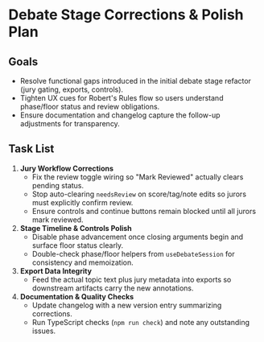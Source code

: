 <!--
 * Author: gpt-5-codex
 * Date: 2025-10-17 19:25 UTC
 * PURPOSE: Action plan to correct debate stage layout regressions and finalize Robert's Rules workflow polish.
 * SRP/DRY check: Pass - planning notes isolated from implementation code.
-->
# Debate Stage Corrections & Polish Plan

## Goals
- Resolve functional gaps introduced in the initial debate stage refactor (jury gating, exports, controls).
- Tighten UX cues for Robert's Rules flow so users understand phase/floor status and review obligations.
- Ensure documentation and changelog capture the follow-up adjustments for transparency.

## Task List
1. **Jury Workflow Corrections**
   - Fix the review toggle wiring so "Mark Reviewed" actually clears pending status.
   - Stop auto-clearing `needsReview` on score/tag/note edits so jurors must explicitly confirm review.
   - Ensure controls and continue buttons remain blocked until all jurors mark reviewed.
2. **Stage Timeline & Controls Polish**
   - Disable phase advancement once closing arguments begin and surface floor status clearly.
   - Double-check phase/floor helpers from `useDebateSession` for consistency and memoization.
3. **Export Data Integrity**
   - Feed the actual topic text plus jury metadata into exports so downstream artifacts carry the new annotations.
4. **Documentation & Quality Checks**
   - Update changelog with a new version entry summarizing corrections.
   - Run TypeScript checks (`npm run check`) and note any outstanding issues.
